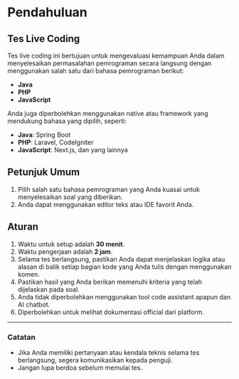 # Pendahuluan

## **Tes Live Coding**
Tes live coding ini bertujuan untuk mengevaluasi kemampuan Anda dalam menyelesaikan permasalahan pemrograman secara langsung dengan menggunakan salah satu dari bahasa pemrograman berikut:
- **Java**
- **PHP**
- **JavaScript**

Anda juga diperbolehkan menggunakan native atau framework yang mendukung bahasa yang dipilih, seperti:
- **Java**: Spring Boot
- **PHP**: Laravel, CodeIgniter
- **JavaScript**: Next.js, dan yang lainnya

## **Petunjuk Umum**
1. Pilih salah satu bahasa pemrograman yang Anda kuasai untuk menyelesaikan soal yang diberikan.
2. Anda dapat menggunakan editor teks atau IDE favorit Anda.

## **Aturan**
1. Waktu untuk setup adalah **30 menit**.
2. Waktu pengerjaan adalah **2 jam**. 
3. Selama tes berlangsung, pastikan Anda dapat menjelaskan logika atau alasan di balik setiap bagian kode yang Anda tulis dengan menggunakan komen. 
4. Pastikan hasil yang Anda berikan memenuhi kriteria yang telah dijelaskan pada soal. 
5. Anda tidak diperbolehkan menggunakan tool code assistant apapun dan AI chatbot. 
6. Diperbolehkan untuk melihat dokumentasi official dari platform.
   
---

### **Catatan**
- Jika Anda memiliki pertanyaan atau kendala teknis selama tes berlangsung, segera komunikasikan kepada penguji.
- Jangan lupa berdoa sebelum memulai tes.
